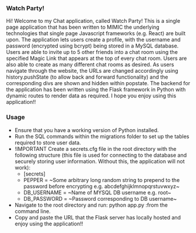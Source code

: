 ### Watch Party!

Hi! Welcome to my Chat application, called Watch Party! This is a single page application that has been written to MIMIC the underlying technologies that single page Javascript frameworks (e.g. React) are built upon. The application lets users create a profile, with the username and password (encrypted using bcrypt) being stored in a MySQL database. Users are able to invite up to 5 other friends into a chat room using the specified Magic Link that appears at the top of every chat room. Users are also able to create as many different chat rooms as desired. As users navigate through the website, the URLs are changed accordingly using history.pushState (to allow back and forward functionality) and the corresponding divs are shown and hidden within popstate. The backend for the application has been written using the Flask framework in Python with dynamic routes to render data as required. I hope you enjoy using this application!!


### Usage

- Ensure that you have a working version of Python installed.
- Run the SQL commands within the migrations folder to set up the tables required to store user data.
- !IMPORTANT Create a secrets.cfg file in the root directory with the following structure (this file is used for connecting to the database and securely storing user information. Without this, the application will not work):
  - [secrets]
  - PEPPER = ~Some arbitrary long random string to prepend to the password before encrypting e.g. abcdefghijklmnopqrstuvwxyz~
  - DB_USERNAME = ~Name of MYSQL DB username e.g. root~
  - DB_PASSWORD = ~Password corresponding to DB username~
- Navigate to the root directory and run: python app.py :from the command line.
- Copy and paste the URL that the Flask server has locally hosted and enjoy using the application!!

